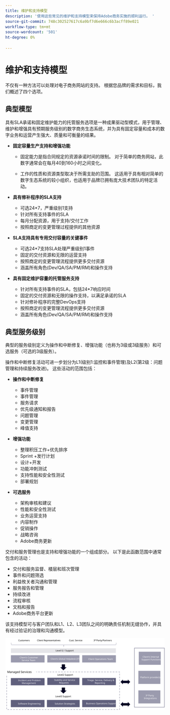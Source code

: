 ```yaml
---
title: 维护和支持模型
description: '使用这些常见的维护和支持模型来保持Adobe商务实施的顺利运行。 '
source-git-commit: 748c302527617c6a9bf7d6e666c6b3acff89e021
workflow-type: tm+mt
source-wordcount: '501'
ht-degree: 0%

---
```



# 维护和支持模型

不仅有一种方法可以处理对电子商务网站的支持。 根据您品牌的需求和目标，我们概述了四个选项。

## 典型模型

具有SLA承诺和固定维护能力的托管服务选项是一种成果驱动型模式，用于管理、维护和增强具有预期服务级别的数字商务生态系统，并为具有固定容量和成本的数字业务和运营产生强大、质量和可衡量的结果。

- **固定容量生产支持和增强功能**

   - 固定能力是指合同规定的资源承诺时间的限制。 对于简单的商务网站，此数字通常会在每月40到160小时之间变化。

   - 工作的性质和资源类型取决于所需支助的范围。 这适用于具有相对简单的数字生态系统的较小组织，也适用于品牌已拥有庞大技术团队的特定活动。

- **具有修补程序的SLA支持**
   - 可选24*7，严重级别1支持
   - 针对所有支持事件的SLA
   - 每月分配资源，用于支持/交付工作
   - 按照商定的变更管理过程提供的其他资源

- **SLA支持具有专用交付容量的关键事件**
   - 可选24*7支持SLA处理严重级别1事件
   - 固定的交付资源和无限的运营支持
   - 按照商定的变更管理流程提供更多交付资源
   - 涵盖所有角色(Dev/QA/SA/PM/RM)和操作支持

- **具有固定维护容量的托管服务支持**
   - 针对所有支持事件的SLA，包括24*7响应时间
   - 固定的交付资源和无限的操作支持，以满足承诺的SLA
   - 针对修补程序的完整DevOps支持
   - 按照商定的变更管理流程提供更多交付资源
   - 涵盖所有角色(Dev/QA/SA/PM/RM)和操作支持

## 典型服务级别

典型的服务级别定义为操作和中断修复、增强功能（也称为3级或3级服务）和可选服务（可选的3级服务）。

操作和中断修复活动可进一步划分为L1(级别1:监控和事件管理)及L2(第2级：问题管理和持续服务改进)。 这些活动的范围包括：

- **操作和中断修复**
   - 事件管理
   - 事件管理
   - 服务请求
   - 优先级通知和报告
   - 问题管理
   - 变更管理
   - 峰值支持

- **增强功能**
   - 整理积压工作+优先排序
   - Sprint +发行计划
   - 设计+开发
   - 功能冲刺测试
   - 支持性能和安全性测试
   - 部署规划

- **可选服务**
   - 架构审核和建议
   - 性能和安全性测试
   - 业务运营支持
   - 内容制作
   - 促销操作
   - 战略咨询
   - Adobe商务更新

交付和服务管理也是支持和增强功能的一个组成部分。 以下是此函数范围中通常包含的活动：

- 交付和服务监督、楼层和班次管理
- 事件和问题筛选
- 利益攸关者沟通和管理
- 服务报告和管理
- 持续改进
- 流程审核
- 文档和报告
- Adobe商务平台更新

该支持模型可与客户团队和L1、L2、L3团队之间的明确责任机制无缝协作，并具有经过验证的治理和沟通模型。

![显示支持模型的图表](../../assets/playbooks/support-model-diagram.svg)
